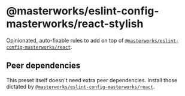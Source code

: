 # @masterworks/eslint-config-masterworks/react-stylish

Opinionated, auto-fixable rules to add on top of [`@masterworks/eslint-config-masterworks/react`](../react/README.md).

## Peer dependencies

This preset itself doesn't need extra peer dependencies. Install those dictated by [`@masterworks/eslint-config-masterworks/react`](../react/README.md).

